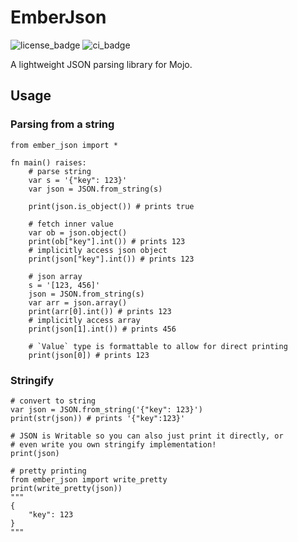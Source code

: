 # EmberJson

![license_badge](https://badgen.net/badge/License/MIT/blue)
![ci_badge](https://github.com/bgreni/EmberJson/actions/workflows/CI.yml/badge.svg)

A lightweight JSON parsing library for Mojo.

## Usage

### Parsing from a string

```mojo
from ember_json import *

fn main() raises:
    # parse string
    var s = '{"key": 123}'
    var json = JSON.from_string(s)

    print(json.is_object()) # prints true

    # fetch inner value
    var ob = json.object()
    print(ob["key"].int()) # prints 123
    # implicitly access json object
    print(json["key"].int()) # prints 123

    # json array
    s = '[123, 456]'
    json = JSON.from_string(s)
    var arr = json.array()
    print(arr[0].int()) # prints 123
    # implicitly access array
    print(json[1].int()) # prints 456

    # `Value` type is formattable to allow for direct printing
    print(json[0]) # prints 123
```

### Stringify

```mojo
# convert to string
var json = JSON.from_string('{"key": 123}')
print(str(json)) # prints '{"key":123}'

# JSON is Writable so you can also just print it directly, or 
# even write you own stringify implementation!
print(json)

# pretty printing
from ember_json import write_pretty
print(write_pretty(json)) 
"""
{
    "key": 123
}
"""
```
